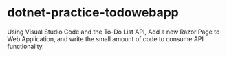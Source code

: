 # dotnet-practice-todowebapp
Using Visual Studio Code and the To-Do List API, Add a new Razor Page to Web Application, and write the small amount of code to consume API functionality.
